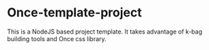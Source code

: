 Once-template-project
=====================

This is a NodeJS based project template. It takes advantage of k-bag building tools and Once css library.
